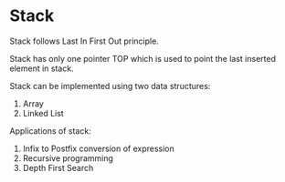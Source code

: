 # Stack
Stack follows Last In First Out principle.

Stack has only one pointer TOP which is used to point the last inserted element in stack.

Stack can be implemented using two data structures:
1. Array
2. Linked List

Applications of stack:
1. Infix to Postfix conversion of expression
2. Recursive programming
3. Depth First Search
